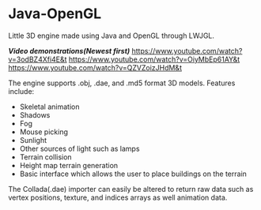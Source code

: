 # Java-OpenGL
Little 3D engine made using Java and OpenGL through LWJGL.

***Video demonstrations(Newest first)***
https://www.youtube.com/watch?v=3odBZ4Xfi4E&t
https://www.youtube.com/watch?v=OiyMbEp61AY&t
https://www.youtube.com/watch?v=QZVZoizJHdM&t

The engine supports .obj, .dae, and .md5 format 3D models. Features include:
- Skeletal animation
- Shadows
- Fog
- Mouse picking
- Sunlight
- Other sources of light such as lamps
- Terrain collision
- Height map terrain generation
- Basic interface which allows the user to place buildings on the terrain

The Collada(.dae) importer can easily be altered to return raw data such as
vertex positions, texture, and indices arrays as well animation data.
